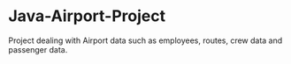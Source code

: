 # Java-Airport-Project
Project dealing with Airport data such as employees, routes, crew data and passenger data. 
